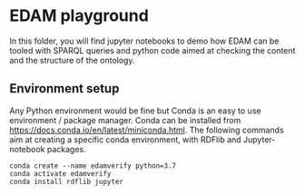# EDAM playground
In this folder, you will find jupyter notebooks to demo how EDAM can be tooled with SPARQL queries and python code aimed at checking the content and the structure of the ontology. 

## Environment setup
Any Python environment would be fine but Conda is an easy to use environment / package manager. 
Conda can be installed from https://docs.conda.io/en/latest/miniconda.html.
The following commands aim at creating a specific conda environment, with RDFlib and Jupyter-notebook packages.  
```
conda create --name edamverify python=3.7 
conda activate edamverify
conda install rdflib jupyter 
```
